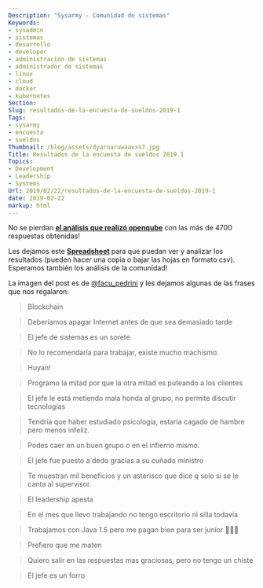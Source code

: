 ```yaml
---
Description: "Sysarmy - Comunidad de sistemas"
Keywords:
- sysadmin 
- sistemas
- desarrollo
- developer
- administración de sistemas
- administrador de sistemas
- linux
- cloud
- docker
- kubernetes
Section: 
Slug: resultados-de-la-encuesta-de-sueldos-2019-1
Tags:
- sysarmy
- encuesta
- sueldos
Thumbnail: /blog/assets/dyarnaruwaavxs7.jpg
Title: Resultados de la encuesta de sueldos 2019.1
Topics:
- Development
- Leadership
- Systems
Url: 2019/02/22/resultados-de-la-encuesta-de-sueldos-2019-1
date: 2019-02-22
markup: html
---
```


<p>No se pierdan <a href="https://openqube.io/sueldos"><strong>el análisis que realizó openqube</strong></a> con las más de 4700 respuestas obtenidas!</p>
<p>Les dejamos este <strong><a href="https://docs.google.com/spreadsheets/d/1vSDayPh18LCMKmkM9jo2OyrHWaxp87qg8_AViv2bygw/edit?usp=sharing">Spreadsheet</a> </strong>para que puedan ver y analizar los resultados (pueden hacer una copia o bajar las hojas en formato csv). Esperamos también los análisis de la comunidad!</p>
<p>La imagen del post es de <a href="https://twitter.com/facu_pedrini/status/1089918623148314625/" target="_blank" rel="noopener noreferrer">@facu_pedrini</a> y les dejamos algunas de las frases que nos regalaron:</p>
<blockquote><p>Blockchain</p></blockquote>
<blockquote><p>Deberíamos apagar Internet antes de que sea demasiado tarde</p></blockquote>
<blockquote><p>El jefe de sistemas es un sorete</p></blockquote>
<blockquote><p>No lo recomendaría para trabajar, existe mucho machismo.</p></blockquote>
<blockquote><p>Huyan!</p></blockquote>
<blockquote><p>Programo la mitad por que la otra mitad es puteando a los clientes</p></blockquote>
<blockquote><p>El jefe le está metiendo mala honda al grupo, no permite discutir tecnologías</p></blockquote>
<blockquote><p>Tendria que haber estudiado psicologia, estaria cagado de hambre pero menos infeliz.</p></blockquote>
<blockquote><p>Podes caer en un buen grupo o en el infierno mismo.</p></blockquote>
<blockquote><p>El jefe fue puesto a dedo gracias a su cuñado ministro</p></blockquote>
<blockquote><p>Te muestran mil beneficios y un asterisco que dice q solo si se le canta al supervisor.</p></blockquote>
<blockquote><p>El leadership apesta</p></blockquote>
<blockquote><p>En el mes que llevo trabajando no tengo escritorio ni silla todavía</p></blockquote>
<blockquote><p>Trabajamos con Java 1.5 pero me pagan bien para ser junior 🤷🏽‍♂️</p></blockquote>
<blockquote><p>Prefiero que me maten</p></blockquote>
<blockquote><p>Quiero salir en las respuestas mas graciosas, pero no tengo un chiste</p></blockquote>
<blockquote><p>El jefe es un forro</p></blockquote>
